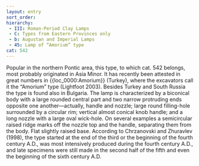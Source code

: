```yaml
---
layout: entry
sort_order:
hierarchy:
 - III: Roman-Period Clay Lamps
 - C: Types from Eastern Provinces only
 - b: Augustan and Imperial Lamps
 - 45: Lamp of “Amorium” type
cat: 542
---
```


Popular in the northern Pontic area, this type, to which cat. 542 belongs, most probably originated in Asia Minor. It has recently been attested in great numbers in {{loc_0000:Amorium}} (Turkey), where the excavators call it the “Amorium” type (Lightfoot 2003). Besides Turkey and South Russia the type is found also in Bulgaria. The lamp is characterized by a biconical body with a large rounded central part and two narrow protruding ends opposite one another—actually, handle and nozzle; large round filling-hole surrounded by a circular rim; vertical almost conical knob handle; and a long nozzle with a large oval wick-hole. On several examples a semicircular raised ridge marks off the nozzle top and the handle, separating them from the body. Flat slightly raised base. According to Chrzanovski and Zhuravlev (1998), the type started at the end of the third or the beginning of the fourth century A.D., was most intensively produced during the fourth century A.D., and late specimens were still made in the second half of the fifth and even the beginning of the sixth century A.D.
